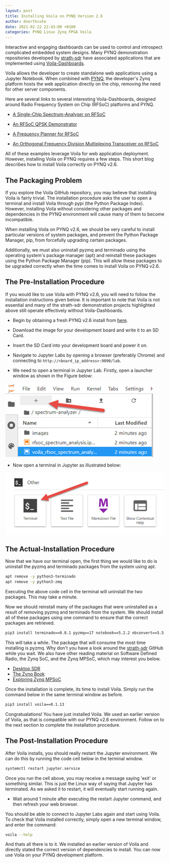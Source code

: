 ```yaml
---
layout: post
title: Installing Voila on PYNQ Version 2.6
author: dnorthcote
date: 2021-02-22 22:43:00 +0100
categories: PYNQ Linux Zynq FPGA Voila
---
```


Interactive and engaging dashboards can be used to control and introspect complicated 
embedded system designs. Many PYNQ demonstration repositories developed by 
[strath-sdr](https://github.com/strath-sdr) have associated applications 
that are implemented using [Voila-Dashboards](https://github.com/voila-dashboards/voila). 

Voila allows the developer to create standalone web applications using a Jupyter Notebook.
When combined with [PYNQ](http://www.pynq.io/), the developer's Zynq platform hosts the
web application directly on the chip, removing the need for other server components.

Here are several links to several interesting Voila-Dashboards, designed around Radio Frequency
System on Chip (RFSoC) platforms and PYNQ.

* [A Single-Chip Spectrum-Analyser on RFSoC](https://github.com/strath-sdr/rfsoc_sam)

* [An RFSoC QPSK Demonstrator](https://github.com/strath-sdr/rfsoc_qpsk)

* [A Frequency Planner for RFSoC](https://github.com/strath-sdr/rfsoc_frequency_planner)

* [An Orthogonal Frequency Division Multiplexing Transceiver on RFSoC](https://github.com/strath-sdr/rfsoc_ofdm)

All of these examples leverage Voila for web application deployment. However, installing
Voila on PYNQ requires a few steps. This short blog describes how to install Voila correctly on PYNQ v2.6.

## The Packaging Problem
If you explore the Voila GitHub repository, you may believe that installing Voila is
fairly trivial. The installation procedure asks the user to open a terminal
and install Voila through pypi (the Python Package Index). However, installing Voila
without considering other packages and dependencies in the PYNQ environment will cause
many of them to become incompatible.

When installing Voila on PYNQ v2.6, we should be very careful to install particular
versions of system packages, and prevent the Python Package Manager, pip, from forcefully
upgrading certain packages.

Additionally, we must also uninstall pyzmq and terminado using the operating
system's package manager (apt) and reinstall these packages using the Python Package
Manager (pip). This will allow these packages to be upgraded correctly when the
time comes to install Voila on PYNQ v2.6.

## The Pre-Installation Procedure
If you would like to use Voila with PYNQ v2.6, you will need to follow the installation
instructions given below. It is important to note that Voila is not essential and
many of the strath-sdr demonstration projects highlighted above still operate effectively
without Voila-Dashboards.

* Begin by obtaining a fresh PYNQ v2.6 install from [here](https://github.com/Xilinx/PYNQ/releases).

* Download the image for your development board and write it to an SD Card.

* Insert the SD Card into your development board and power it on.

* Navigate to Jupyter Labs by opening a browser (preferably Chrome) and connecting to `http://<board_ip_address>:9090/lab`.

* We need to open a terminal in Jupyter Lab. Firstly, open a launcher window as shown in the Figure below:

![Open Jupyter Launcher](/assets/2021-02-22-install-voila-on-pynq-v2-6/open_jupyter_launcher.jpg)

* Now open a terminal in Jupyter as illustrated below:

![Open a Terminal](/assets/2021-02-22-install-voila-on-pynq-v2-6/open_terminal_window.jpg)

## The Actual-Installation Procedure
Now that we have our terminal open, the first thing we would like to do is uninstall the
pyzmq and terminado packages from the system using apt.

```sh
apt remove -y python3-terminado
apt remove -y python3-zmq
```

Executing the above code cell in the terminal will uninstall the two packages. This may take
a minute.

Now we should reinstall many of the packages that were uninstalled as a result of removing
pyzmq and terminado from the system. We should install all of these packages using one
command to ensure that the correct packages are retrieved.

```sh
pip3 install terminado==0.8.1 pyzmq==17 notebook==5.2.2 nbconvert==5.5.0 jupyter-client==5.3.1 ipykernel==4.8.2 nbsphinx==0.3.1
```

This will take a while. The package that will consume the most time installing is pyzmq. Why
don't you have a look around the [strath-sdr](https://github.com/strath-sdr) GitHub while you wait.
We also have other reading material on Software Defined Radio, the Zynq SoC, and the Zynq MPSoC,
which may interest you below.

* [Desktop SDR](https://www.desktopsdr.com/)
* [The Zynq Book](http://www.zynqbook.com/)
* [Exploring Zynq MPSoC](https://www.zynq-mpsoc-book.com/)

Once the installation is complete, its time to install Voila. Simply run the command below
in the same terminal window as before.

```sh
pip3 install voila==0.1.13
```

Congratualations! You have just installed Voila. We used an earlier version of Voila, as that is
compatible with our PYNQ v2.6 environment. Follow on to the next section to complete the installation
procedure.

## The Post-Installation Procedure
After Voila installs, you should really restart the Jupyter environment. We can do this by running
the code cell below in the terminal window.

```sh
systemctl restart jupyter.service
```

Once you run the cell above, you may receive a message saying 'exit' or something similar. This
is just the Linux way of saying that Jupyter has terminated. As we asked it to restart, it will
eventually start running again.

* Wait around 1 minute after executing the restart Jupyter command, and then refresh your web browser.

You should be able to connect to Jupyter Labs again and start using Voila. To check that Voila
installed correctly, simply open a new terminal window, and enter the command:

```sh
voila --help
```

And thats all there is to it. We installed an earlier version of Voila and directly stated the correct
version of dependencies to install. You can now use Voila on your PYNQ development platform.